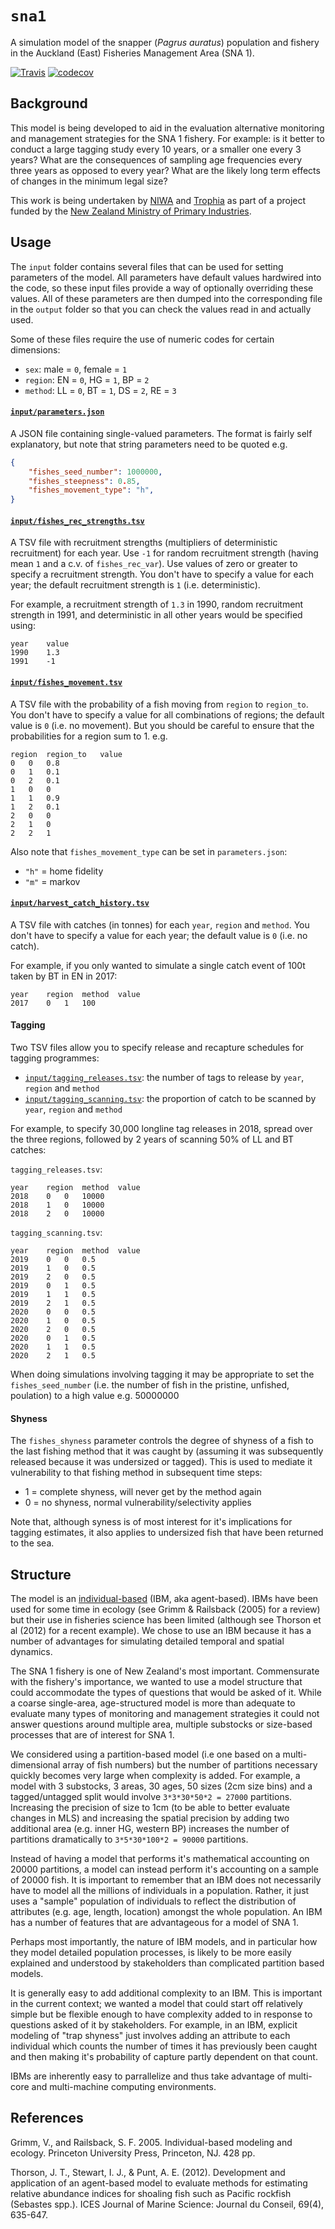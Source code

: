 # `sna1`

A simulation model of the snapper (_Pagrus auratus_) population and fishery in the Auckland (East) Fisheries Management Area (SNA 1).

[![Travis](https://travis-ci.org/trophia/sna1.svg?branch=master)](https://travis-ci.org/trophia/sna1)
[![codecov](https://codecov.io/gh/trophia/sna1/branch/master/graph/badge.svg)](https://codecov.io/gh/trophia/sna1)

## Background

This model is being developed to aid in the evaluation alternative monitoring and management strategies for the SNA 1 fishery. For example: is it better to conduct a large tagging study every 10 years, or a smaller one every 3 years? What are the consequences of sampling age frequencies every three years as opposed to every year? What are the likely long term effects of changes in the minimum legal size?

This work is being undertaken by [NIWA](http://niwa.co.nz) and [Trophia](http://trophia.com) as part of a project funded by the [New Zealand Ministry of Primary Industries](http://mpi.govt.nz).

## Usage

The `input` folder contains several files that can be used for setting parameters of the model. All parameters have default values hardwired into the code, so these input files provide a way of optionally overriding these values. All of these parameters are then dumped into the corresponding file in the `output` folder so that you can check the values read in and actually used.

Some of these files require the use of numeric codes for certain dimensions:

- `sex`: male = `0`, female = `1`
- `region`: EN = `0`, HG = `1`, BP = `2`
- `method`: LL = `0`, BT = `1`, DS = `2`, RE = `3`

#### [`input/parameters.json`](input/parameters.json)

A JSON file containing single-valued parameters. The format is fairly self explanatory, but note that string parameters need to be quoted e.g.

```json
{
    "fishes_seed_number": 1000000,
    "fishes_steepness": 0.85,
    "fishes_movement_type": "h",
}
```

#### [`input/fishes_rec_strengths.tsv`](input/fishes_rec_strengths.tsv)

A TSV file with recruitment strengths (multipliers of deterministic recruitment) for each year. Use `-1` for random recruitment strength (having mean `1` and a c.v. of `fishes_rec_var`). Use values of zero or greater to specify a recruitment strength. You don't have to specify a value for each year; the default recruitment strength is `1` (i.e. deterministic). 

For example, a recruitment strength of `1.3` in 1990, random recruitment strength in 1991, and deterministic in all other years would be specified using:

```
year	value
1990	1.3
1991	-1
```

#### [`input/fishes_movement.tsv`](input/fishes_movement.tsv)

A TSV file with the probability of a fish moving from `region` to `region_to`. You don't have to specify a value for all combinations of regions; the default value is `0` (i.e. no movement). But you should be careful to ensure that the probabilities for a region sum to 1. e.g.

```
region	region_to	value
0	0	0.8
0	1	0.1
0	2	0.1
1	0	0
1	1	0.9
1	2	0.1
2	0	0
2	1	0
2	2	1
```

Also note that `fishes_movement_type` can be set in `parameters.json`: 

- `"h"` = home fidelity
- `"m"` = markov

#### [`input/harvest_catch_history.tsv`](input/harvest_catch_history.tsv)

A TSV file with catches (in tonnes) for each `year`, `region` and `method`. You don't have to specify a value for each year; the default value is `0` (i.e. no catch). 

For example, if you only wanted to simulate a single catch event of 100t taken by BT in EN in 2017:

```
year	region	method	value
2017	0	1	100
```

#### Tagging

Two TSV files allow you to specify release and recapture schedules for tagging programmes:

- [`input/tagging_releases.tsv`](input/tagging_releases.tsv): the number of tags to release by `year`, `region` and `method`
- [`input/tagging_scanning.tsv`](input/tagging_scanning.tsv): the proportion of catch to be scanned by `year`, `region` and `method`

For example, to specify 30,000 longline tag releases in 2018, spread over the three regions, followed by 2 years of scanning 50% of LL and BT catches:

`tagging_releases.tsv`:

```
year	region	method	value
2018	0	0	10000
2018	1	0	10000
2018	2	0	10000
```

`tagging_scanning.tsv`:

```
year	region	method	value
2019	0	0	0.5
2019	1	0	0.5
2019	2	0	0.5
2019	0	1	0.5
2019	1	1	0.5
2019	2	1	0.5
2020	0	0	0.5
2020	1	0	0.5
2020	2	0	0.5
2020	0	1	0.5
2020	1	1	0.5
2020	2	1	0.5
```

When doing simulations involving tagging it may be appropriate to set the `fishes_seed_number` (i.e. the number of fish in the pristine, unfished, poulation) to a high value e.g. 50000000

#### Shyness

The `fishes_shyness` parameter controls the degree of shyness of a fish to the last fishing method that it was caught by (assuming it was subsequently released because it was undersized or tagged). This is used to mediate it vulnerability to that fishing method in subsequent time steps:

- 1 = complete shyness, will never get by the method again
- 0 = no shyness, normal vulnerability/selectivity applies

Note that, although syness is of most interest for it's implications for tagging estimates, it also applies to undersized fish that have been returned to the sea.

## Structure

The model is an [individual-based](https://en.wikipedia.org/wiki/Agent-based_model) (IBM, aka agent-based). IBMs have been used for some time in ecology (see Grimm & Railsback (2005) for a review) but their use in fisheries science has been limited (although see Thorson et al (2012) for a recent example). We chose to use an IBM because it has a number of advantages for simulating detailed temporal and spatial dynamics.

The SNA 1 fishery is one of New Zealand's most important. Commensurate with the fishery's importance, we wanted to use a model structure that could accommodate the types of questions that would be asked of it. While a coarse single-area, age-structured model is more than adequate to evaluate many types of monitoring and management strategies it could not answer questions around multiple area, multiple substocks or size-based processes that are of interest for SNA 1.

We considered using a partition-based model (i.e one based on a multi-dimensional array of fish numbers) but the number of partitions necessary quickly becomes very large when complexity is added. For example, a model with 3 substocks, 3 areas, 30 ages, 50 sizes (2cm size bins) and a tagged/untagged split would involve `3*3*30*50*2 = 27000` partitions. Increasing the precision of size to 1cm (to be able to better evaluate changes in MLS) and increasing the spatial precision by adding two additional area (e.g. inner HG, western BP) increases the number of partitions dramatically to `3*5*30*100*2 = 90000` partitions.

Instead of having a model that performs it's mathematical accounting on 20000 partitions, a model can instead perform it's accounting on a sample of 20000 fish. It is important to remember that an IBM does not necessarily have to model all the millions of individuals in a population. Rather, it just uses a "sample" population of individuals to reflect the distribution of attributes (e.g. age, length, location) amongst the whole population. An IBM has a number of features that are advantageous for a model of SNA 1.

Perhaps most importantly, the nature of IBM models, and in particular how they model detailed population processes, is likely to be more easily explained and understood by stakeholders than complicated partition based models.

It is generally easy to add additional complexity to an IBM. This is important in the current context; we wanted a model that could start off relatively simple but be flexible enough to have complexity added to in response to questions asked of it by stakeholders. For example, in an IBM, explicit modeling of "trap shyness" just involves adding an attribute to each individual which counts the number of times it has previously been caught and then making it's probability of capture partly dependent on that count. 

IBMs are inherently easy to parrallelize and thus take advantage of multi-core and multi-machine computing environments.

## References

Grimm, V., and Railsback, S. F. 2005. Individual-based modeling and ecology. Princeton University Press, Princeton, NJ. 428 pp.

Thorson, J. T., Stewart, I. J., & Punt, A. E. (2012). Development and application of an agent-based model to evaluate methods for estimating relative abundance indices for shoaling fish such as Pacific rockfish (Sebastes spp.). ICES Journal of Marine Science: Journal du Conseil, 69(4), 635-647.
